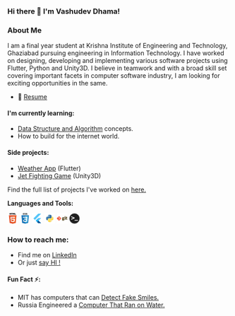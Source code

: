 ### Hi there 👋 I'm Vashudev Dhama!

<!-- <a href="https://www.linkedin.com/in/vashudevdhama">
  <img align="left" alt="Vashudev Dhama | LinkdeIn" width="22px" src="https://cdn.jsdelivr.net/npm/simple-icons@v3/icons/linkedin.svg" />
</a>
<a href="mailto:dhamavashudev@gmail.com">
  <img align="left" alt="Vashudev Dhama | Email" width="22px" src="https://cdn.jsdelivr.net/npm/simple-icons@3.0.1/icons/gmail.svg" />
</a>
<a href="https://leetcode.com/vashudevdhama">
  <img align="left" alt="Vashudev Dhama | Leetcode" width="22px" src="https://cdn.jsdelivr.net/npm/simple-icons@v3/icons/leetcode.svg" />
</a>
<a href="https://twitter.com/vashudevdhama">
  <img align="left" alt="Vashudev Dhama | Twitter" width="22px" src="https://cdn.jsdelivr.net/npm/simple-icons@v3/icons/twitter.svg" />
</a> -->

### About Me
I am a final year student at Krishna Institute of Engineering and Technology, Ghaziabad pursuing engineering in Information Technology. I have worked on designing, developing and implementing various software projects using Flutter, Python and Unity3D. I believe in teamwork and with a broad skill set covering important facets in computer software industry, I am looking for exciting opportunities in the same.
- 📝 [Resume](https://drive.google.com/file/d/1bvCNcOcHbOtiPsSTawXTTJKPp7qNRYbQ/view)
#### I'm currently learning:
- [Data Structure and Algorithm](https://github.com/vashudevdhama/DSA#dsa) concepts.
- How to build for the internet world.
#### Side projects:
- [Weather App](https://github.com/vashudevdhama/weather_app_flutter#climate_flutter-) (Flutter)
- [Jet Fighting Game](https://github.com/vashudevdhama/Jet_Fighting#jet_fighting) (Unity3D)

Find the full list of projects I've worked on [here.](https://github.com/vashudevdhama?tab=repositories)

**Languages and Tools:**  


<!--<code><img height="20" src="https://raw.githubusercontent.com/github/explore/80688e429a7d4ef2fca1e82350fe8e3517d3494d/topics/javascript/javascript.png"></code>
<code><img height="20" src="https://raw.githubusercontent.com/github/explore/80688e429a7d4ef2fca1e82350fe8e3517d3494d/topics/vue/vue.png"></code>
<code><img height="20" src="https://raw.githubusercontent.com/github/explore/80688e429a7d4ef2fca1e82350fe8e3517d3494d/topics/react/react.png"></code>
<code><img height="20" src="https://raw.githubusercontent.com/github/explore/5c058a388828bb5fde0bcafd4bc867b5bb3f26f3/topics/graphql/graphql.png"></code>
<code><img height="20" src="https://raw.githubusercontent.com/github/explore/80688e429a7d4ef2fca1e82350fe8e3517d3494d/topics/nodejs/nodejs.png"></code>
<code><img height="20" src="https://raw.githubusercontent.com/github/explore/80688e429a7d4ef2fca1e82350fe8e3517d3494d/topics/cpp/cpp.png"></code>
<code><img height="20" src="https://raw.githubusercontent.com/github/explore/80688e429a7d4ef2fca1e82350fe8e3517d3494d/topics/mysql/mysql.png"></code>
<code><img height="20" src="https://raw.githubusercontent.com/github/explore/80688e429a7d4ef2fca1e82350fe8e3517d3494d/topics/firebase/firebase.png"></code> -->
<code><img height="24" src="https://raw.githubusercontent.com/github/explore/80688e429a7d4ef2fca1e82350fe8e3517d3494d/topics/html/html.png"></code>
<code><img height="24" src="https://raw.githubusercontent.com/github/explore/80688e429a7d4ef2fca1e82350fe8e3517d3494d/topics/css/css.png"></code>
<code><img height="24" src="https://raw.githubusercontent.com/github/explore/80688e429a7d4ef2fca1e82350fe8e3517d3494d/topics/flutter/flutter.png"></code>
<code><img height="24" src="https://raw.githubusercontent.com/github/explore/80688e429a7d4ef2fca1e82350fe8e3517d3494d/topics/python/python.png"></code>
<code><img height="24" src="https://raw.githubusercontent.com/github/explore/80688e429a7d4ef2fca1e82350fe8e3517d3494d/topics/git/git.png"></code>
<code><img height="24" src="https://raw.githubusercontent.com/github/explore/80688e429a7d4ef2fca1e82350fe8e3517d3494d/topics/terminal/terminal.png"></code>

### How to reach me:
- Find me on [LinkedIn](https://linkedin.com/in/vashudevdhama)
- Or just [say HI !](mailto:dhamavashudev@gmail.com)
#### Fun Fact ⚡:
- MIT has computers that can [Detect Fake Smiles.](http://news.mit.edu/2012/smile-detector-0525)
- Russia Engineered a [Computer That Ran on Water.](https://gizmodo.com/the-russian-computer-that-ran-on-water-5879106)
